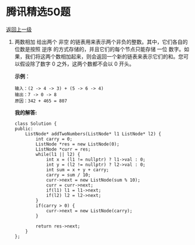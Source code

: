 # 腾讯精选50题 
[返回上一级](/Leetcode题解.md)
1. 两数相加
给出两个 非空 的链表用来表示两个非负的整数。其中，它们各自的位数是按照 逆序 的方式存储的，并且它们的每个节点只能存储 一位 数字。如果，我们将这两个数相加起来，则会返回一个新的链表来表示它们的和。您可以假设除了数字 0 之外，这两个数都不会以 0 开头。 

    __示例__：
    ``` 
    输入：(2 -> 4 -> 3) + (5 -> 6 -> 4)
    输出：7 -> 0 -> 8
    原因：342 + 465 = 807
    ```

    __我的解答:__
    ```
    class Solution {
    public:
        ListNode* addTwoNumbers(ListNode* l1 ListNode* l2) {
            int carry = 0;
            ListNode *res = new ListNode(0);
            ListNode *curr = res;
            while(l1 || l2) {
                int x = (l1 != nullptr) ? l1->val : 0;
                int y = (l2 != nullptr) ? l2->val : 0;
                int sum = x + y + carry;
                carry = sum / 10;
                curr->next = new ListNode(sum % 10);
                curr = curr->next;
                if(l1) l1 = l1->next;
                if(l2) l2 = l2->next;
            }
            if(carry > 0) {
                curr->next = new ListNode(carry);
            }
        
            return res->next;
        }
    };
```
